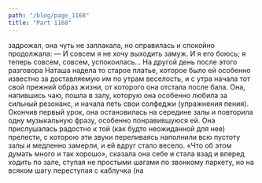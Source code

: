 ```yaml
---
path: "/blog/page_1168"
title: "Part 1168"
---
```


 задрожал, она чуть не заплакала, но оправилась и спокойно продолжала:
— И совсем я не хочу выходить замуж. И я его боюсь; я теперь совсем, совсем, успокоилась...
На другой день после этого разговора Наташа надела то старое платье, которое было ей особенно известно за доставляемую им по утрам веселость, и с утра начала тот свой прежний образ жизни, от которого она отстала после бала. Она, напившись чаю, пошла в залу, которую она особенно любила за сильный резонанс, и начала петь свои солфеджи (упражнения пения). Окончив первый урок, она остановилась на середине залы и повторила одну музыкальную фразу, особенно понравившуюся ей. Она прислушалась радостно к той (как будто неожиданной для нее) прелести, с которою эти звуки переливаясь наполнили всю пустоту залы и медленно замерли, и ей вдруг стало весело. «Что об этом думать много и так хорошо», сказала она себе и стала взад и вперед ходить по зале, ступая не простыми шагами по звонкому паркету, но на всяком шагу переступая с каблучка (на
